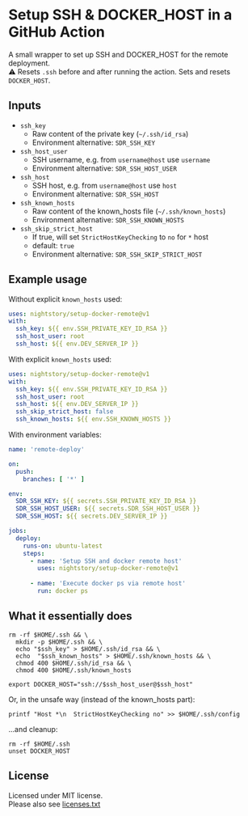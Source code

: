 # Setup SSH & DOCKER_HOST in a GitHub Action

A small wrapper to set up SSH and DOCKER_HOST for the remote deployment.<br/>
⚠️ Resets `.ssh` before and after running the action. Sets and resets `DOCKER_HOST`.

## Inputs
- `ssh_key`
    - Raw content of the private key (`~/.ssh/id_rsa`)
    - Environment alternative: `SDR_SSH_KEY`
- `ssh_host_user`
    - SSH username, e.g. from `username@host` use `username`
    - Environment alternative: `SDR_SSH_HOST_USER`
- `ssh_host`
    - SSH host, e.g. from `username@host` use `host`
    - Environment alternative: `SDR_SSH_HOST`
- `ssh_known_hosts`
    - Raw content of the known_hosts file (`~/.ssh/known_hosts`)
    - Environment alternative: `SDR_SSH_KNOWN_HOSTS`
- `ssh_skip_strict_host`
    - If true, will set `StrictHostKeyChecking` to `no` for `*` host
    - default: `true`
    - Environment alternative: `SDR_SSH_SKIP_STRICT_HOST`

## Example usage

Without explicit `known_hosts` used:
```yaml
uses: nightstory/setup-docker-remote@v1
with:
  ssh_key: ${{ env.SSH_PRIVATE_KEY_ID_RSA }}
  ssh_host_user: root
  ssh_host: ${{ env.DEV_SERVER_IP }}
```

With explicit `known_hosts` used:
```yaml
uses: nightstory/setup-docker-remote@v1
with:
  ssh_key: ${{ env.SSH_PRIVATE_KEY_ID_RSA }}
  ssh_host_user: root
  ssh_host: ${{ env.DEV_SERVER_IP }}
  ssh_skip_strict_host: false
  ssh_known_hosts: ${{ env.SSH_KNOWN_HOSTS }}
```

With environment variables:
```yaml
name: 'remote-deploy'

on:
  push:
    branches: [ '*' ]

env:
  SDR_SSH_KEY: ${{ secrets.SSH_PRIVATE_KEY_ID_RSA }}
  SDR_SSH_HOST_USER: ${{ secrets.SDR_SSH_HOST_USER }}
  SDR_SSH_HOST: ${{ secrets.DEV_SERVER_IP }}

jobs:
  deploy:
    runs-on: ubuntu-latest
    steps:
      - name: 'Setup SSH and docker remote host'
        uses: nightstory/setup-docker-remote@v1
      
      - name: 'Execute docker ps via remote host'
        run: docker ps
```

## What it essentially does
```shell
rm -rf $HOME/.ssh && \
  mkdir -p $HOME/.ssh && \
  echo "$ssh_key" > $HOME/.ssh/id_rsa && \
  echo  "$ssh_known_hosts" > $HOME/.ssh/known_hosts && \
  chmod 400 $HOME/.ssh/id_rsa && \
  chmod 400 $HOME/.ssh/known_hosts

export DOCKER_HOST="ssh://$ssh_host_user@$ssh_host"
```
Or, in the unsafe way (instead of the known_hosts part):
```shell
printf "Host *\n  StrictHostKeyChecking no" >> $HOME/.ssh/config
```

...and cleanup:
```shell
rm -rf $HOME/.ssh
unset DOCKER_HOST
```

## License
Licensed under MIT license.<br/>
Please also see [licenses.txt](lib_main/licenses.txt)